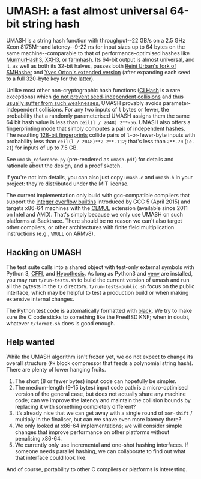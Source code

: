 UMASH: a fast almost universal 64-bit string hash
=================================================

UMASH is a string hash function with throughput--22 GB/s on a 2.5 GHz
Xeon 8175M--and latency--9-22 ns for input sizes up to 64 bytes on
the same machine--comparable to that of performance-optimised hashes
like [MurmurHash3](https://github.com/aappleby/smhasher/wiki/MurmurHash3),
[XXH3](https://github.com/Cyan4973/xxHash), or
[farmhash](https://github.com/google/farmhash).  Its 64-bit output is
almost universal, and it, as well as both its 32-bit halves, passes
both [Reini Urban's fork of SMHasher](https://github.com/rurban/smhasher/)
and [Yves Orton's extended version](https://github.com/demerphq/smhasher) 
(after expanding each seed to a full 320-byte key for the latter).

Unlike most other non-cryptographic hash functions
([CLHash](https://github.com/lemire/clhash) is a rare exceptions) which
[do not prevent seed-independent collisions](https://github.com/Cyan4973/xxHash/issues/180#issuecomment-474100780)
and thus [usually suffer from such weaknesses](https://www.131002.net/siphash/#at),
UMASH provably avoids parameter-independent collisions.  For any two
inputs of `l` bytes or fewer, the probability that a randomly
parameterised UMASH assigns them the same 64 bit hash value is less
than `ceil(l / 2048) 2**-56`.  UMASH also offers a fingerprinting mode
that simply computes a pair of independent hashes.  The resulting
[128-bit fingerprints](https://en.wikipedia.org/wiki/Fingerprint_(computing)#Virtual_uniqueness)
collide pairs of `l`-or-fewer-byte inputs with probability less than
`ceil(l / 2048)**2 2**-112`; that's less than `2**-70` (`1e-21`) for
inputs of up to 7.5 GB.

See `umash_reference.py` (pre-rendered as `umash.pdf`) for details and
rationale about the design, and a proof sketch.

If you're not into details, you can also just copy `umash.c` and
`umash.h` in your project: they're distributed under the MIT license.

The current implementation only build with gcc-compatible compilers
that support the [integer overflow builtins](https://gcc.gnu.org/onlinedocs/gcc/Integer-Overflow-Builtins.html)
introduced by GCC 5 (April 2015) and targets x86-64 machines with the
[CLMUL](https://en.wikipedia.org/wiki/CLMUL_instruction_set) extension
(available since 2011 on Intel and AMD).  That's simply because we
only use UMASH on such platforms at Backtrace.  There should be no
reason we can't also target other compilers, or other architectures
with finite field multiplication instructions (e.g., `VMULL` on
ARMv8).

Hacking on UMASH
----------------

The test suite calls into a shared object with test-only external
symbols with Python 3, [CFFI](https://cffi.readthedocs.io/en/latest/),
and [Hypothesis](https://hypothesis.works/).  As long as Python3 and
[venv](https://docs.python.org/3/library/venv.html) are installed, you
may run `t/run-tests.sh` to build the current version of umash and run
all the pytests in the `t/` directory.  `t/run-tests-public.sh` focus
on the public interface, which may be helpful to test a production
build or when making extensive internal changes.

The Python test code is automatically formatted with
[black](https://github.com/psf/black).  We try to make sure the C code
sticks to something like the FreeBSD KNF; when in doubt, whatever
`t/format.sh` does is good enough.

Help wanted
-----------

While the UMASH algorithm isn't frozen yet, we do not expect to change
its overall structure (`PH` block compressor that feeds a polynomial
string hash).  There are plenty of lower hanging fruits.

1. The short (8 or fewer bytes) input code can hopefully be simpler.
2. The medium-length (9-15 bytes) input code path is a micro-optimised
   version of the general case, but does not actually share any
   machine code; can we improve the latency and maintain the collision
   bounds by replacing it with something completely different?
3. It’s already nice that we can get away with a single round of
   `xor-shift` / multiply in the finaliser, but can we shave even more
   latency there?
4. We only looked at x86-64 implementations; we will consider simple
   changes that improve performance on other platforms without
   penalising x86-64.
5. We currently only use incremental and one-shot hashing
   interfaces. If someone needs parallel hashing, we can collaborate
   to find out what that interface could look like.

And of course, portability to other C compilers or platforms is
interesting.
